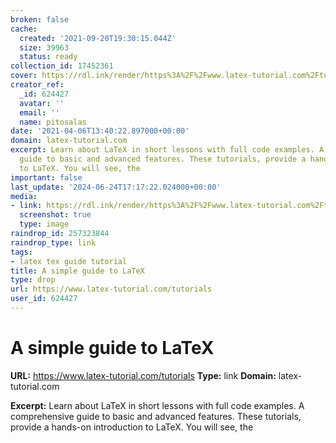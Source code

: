 ```yaml
---
broken: false
cache:
  created: '2021-09-20T19:30:15.044Z'
  size: 39963
  status: ready
collection_id: 17452361
cover: https://rdl.ink/render/https%3A%2F%2Fwww.latex-tutorial.com%2Ftutorials
creator_ref:
  _id: 624427
  avatar: ''
  email: ''
  name: pitosalas
date: '2021-04-06T13:40:22.897000+00:00'
domain: latex-tutorial.com
excerpt: Learn about LaTeX in short lessons with full code examples. A comprehensive
  guide to basic and advanced features. These tutorials, provide a hands-on introduction
  to LaTeX. You will see, the
important: false
last_update: '2024-06-24T17:17:22.024000+00:00'
media:
- link: https://rdl.ink/render/https%3A%2F%2Fwww.latex-tutorial.com%2Ftutorials
  screenshot: true
  type: image
raindrop_id: 257323844
raindrop_type: link
tags:
- latex tex guide tutorial
title: A simple guide to LaTeX
type: drop
url: https://www.latex-tutorial.com/tutorials
user_id: 624427
---
```


# A simple guide to LaTeX

**URL:** https://www.latex-tutorial.com/tutorials
**Type:** link
**Domain:** latex-tutorial.com

**Excerpt:** Learn about LaTeX in short lessons with full code examples. A comprehensive guide to basic and advanced features. These tutorials, provide a hands-on introduction to LaTeX. You will see, the
